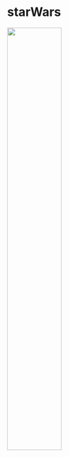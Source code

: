  # starWars
 <img src= "https://th.bing.com/th/id/R.171057266971967defb395ce23f2bb9c?rik=G9sxRYUdMIDv3w&riu=http%3a%2f%2fwww.clipartbest.com%2fcliparts%2f9iR%2fg9R%2f9iRg9RBkT.png&ehk=cmVI2Tp1hqBMKbWWEZVt2i7EE40gOltvES%2bUH6pFEuE%3d&risl=&pid=ImgRaw&r=0" style="width: 50%;">
